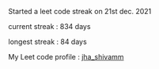 Started a leet code streak on 21st dec. 2021

current streak : 834 days

longest streak : 84 days

My Leet code profile : [jha_shivamm](https://leetcode.com/jha_shivamm/)


